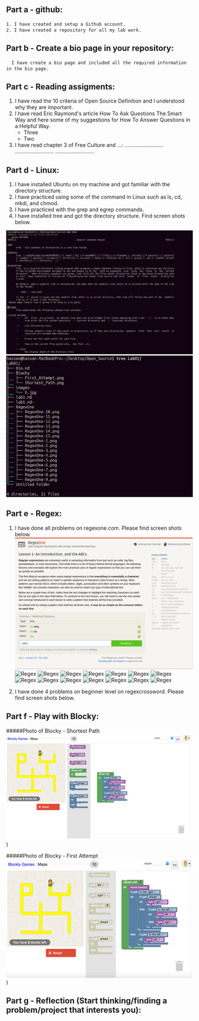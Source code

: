 
## Part a - github:
    1. I have created and setup a Github account.
    2. I have created a repository for all my lab work.

## Part b - Create a bio page in your repository:
      I have create a bio page and included all the required information in the bio page. 

## Part c - Reading assigments:
1. I have read the 10 criteria of Open Source Definition and I understood why they are important.
2. I have read Eric Raymond's article How To Ask Questions The Smart Way and here some of my suggestions for How To Answer Questions in a Helpful Way.
    + Three
    + Two
3. I have read chapter 3 of Free Culture and ...:
    ..........................
    ..........................
    ..........................

## Part d - Linux:
  1. I have installed Ubuntu on my machine and got familiar with the directory structure.
  2. I have practiced using some of the command in Linux such as ls, cd, mkdi, and chmod.
  3. I have practiced with the grep and egrep commands.
  4. I have installed tree and got the directory structure. Find screen shots below.

![Tree](./images/Tree-2.png)
![Tree](./images/Tree.png)

## Part e - Regex:
1. I have done all problems on regexone.com. Please find screen shots below.
![Regex](./RegexOne/RegexOne-1.png)
![Regex](./egexOne/RegexOne-10.png)
![Regex](./egexOne/RegexOne-11.png)
![Regex](./egexOne/RegexOne-12.png)
![Regex](./egexOne/RegexOne-13.png)
![Regex](./egexOne/RegexOne-14.png)
![Regex](./egexOne/RegexOne-15.png)
![Regex](./egexOne/RegexOne-2.png)
![Regex](./egexOne/RegexOne-3.png)
![Regex](./egexOne/RegexOne-4.png)
![Regex](./egexOne/RegexOne-5.png)
![Regex](./egexOne/RegexOne-6.png)
![Regex](./egexOne/RegexOne-7.png)
![Regex](./egexOne/RegexOne-8.png)
![Regex](./egexOne/RegexOne-9.png)

2. I have done 4 problems on beginner level on regexcrossword. Please find screen shots below. 


## Part f - Play with Blocky:
#####Photo of Blocky - Shortest Path 
![Blocky](./Blocky/First_Attempt.png))

#####Photo of Blocky - First Attempt
![Blocky](./Blocky/Shortest_Path.png))

## Part g - Reflection (Start thinking/finding a problem/project that interests you):
